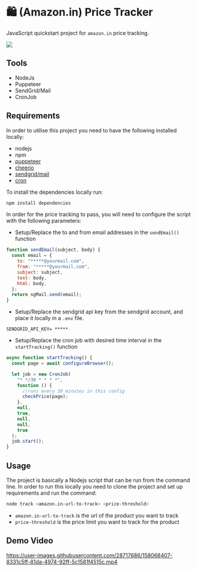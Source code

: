 # 🛍 (Amazon.in) Price Tracker

JavaScript quickstart project for `amazon.in` price tracking.

<a href="https://www.youtube.com/watch?v=lI5w2QwdYik">
  <img src ="https://user-images.githubusercontent.com/28717686/158073532-1ca79dd7-d5d5-430b-a6b2-099a7ac22ca7.png">
</a>

## Tools

- NodeJs
- Puppeteer
- SendGrid/Mail
- CronJob

## Requirements

In order to utilise this project you need to have the following installed locally:

- nodejs
- npm
- [puppeteer](https://npmjs.com/puppeteer)
- [cheerio](https://npmjs.com/cheerio)
- [sendgrid/mail](https://npmjs.com/sendgrid)
- [cron](https://npmjs.com/cron)

To install the dependencies locally run:

```js
npm install dependencies
```

In order for the price tracking to pass, you will need to configure the script with the following parameters:

- Setup/Replace the to and from email addresses in the `sendEmail()` function

```js
function sendEmail(subject, body) {
  const email = {
    to: "*****@yourmail.com",
    from: "*****@yourmail.com",
    subject: subject,
    text: body,
    html: body,
  };
  return sgMail.send(email);
}
```

- Setup/Replace the sendgrid api key from the sendgrid account, and place it locally in a `.env` file.

```text
SENDGRID_API_KEY= *****
```

- Setup/Replace the cron job with desired time interval in the `startTracking()` function

```js
async function startTracking() {
  const page = await configureBrowser();

  let job = new CronJob(
    "* */30 * * * *",
    function () {
      //runs every 30 minutes in this config
      checkPrice(page);
    },
    null,
    true,
    null,
    null,
    true
  );
  job.start();
}
```

## Usage

The project is basically a Nodejs script that can be run from the command line.
In order to run this locally you need to clone the project and set up requirements and run the command:

```bash
node track <amazon.in-url-to-track> <price-threshold>
```

- `amazon.in-url-to-track` is the url of the product you want to track
- `price-threshold` is the price limit you want to track for the product

## Demo Video

https://user-images.githubusercontent.com/28717686/158068407-8331c5ff-81da-4974-92ff-5c1581f4515c.mp4





